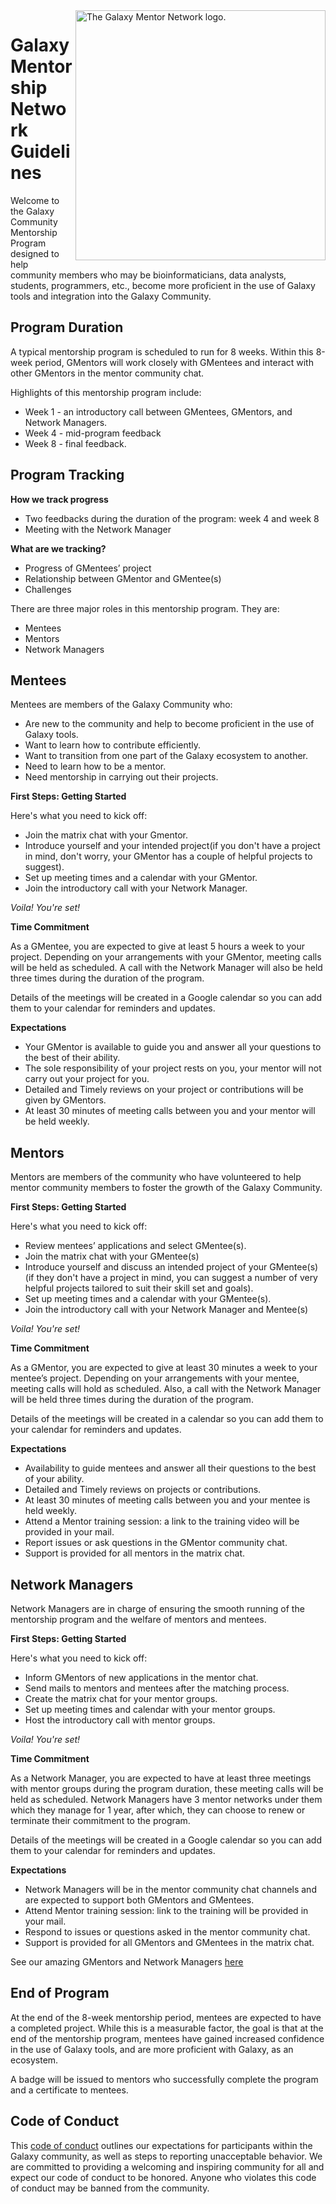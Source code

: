 <img src="https://user-images.githubusercontent.com/82679007/150870419-21f7d802-0e40-4a0c-b16a-17f37a18115c.png" alt="The Galaxy Mentor Network logo." width="400"  align="right" />

# Galaxy Mentorship Network Guidelines

Welcome to the Galaxy Community Mentorship Program designed to help community members who may be bioinformaticians, data analysts, students, programmers, etc., become more proficient in the use of Galaxy tools and integration into the Galaxy Community.

## Program Duration

A typical mentorship program is scheduled to run for 8 weeks. Within this 8-week period, GMentors will work closely with GMentees and interact with other GMentors in the mentor community chat.

Highlights of this mentorship program include:

- Week 1 - an introductory call between GMentees, GMentors, and Network Managers.
- Week 4 - mid-program feedback
- Week 8 - final feedback.

## Program Tracking

**How we track progress**

- Two feedbacks during the duration of the program: week 4 and week 8
- Meeting with the Network Manager 

**What are we tracking?**

- Progress of GMentees’ project
- Relationship between GMentor and GMentee(s)
- Challenges


There are three major roles in this mentorship program. They are:

- Mentees
- Mentors
- Network Managers

## Mentees

Mentees are members of the Galaxy Community who:

- Are new to the community and help to become proficient in the use of Galaxy tools.
- Want to learn how to contribute efficiently.
- Want to transition from one part of the Galaxy ecosystem to another.
- Need to learn how to be a mentor.
- Need mentorship in carrying out their projects.


**First Steps: Getting Started**

Here's what you need to kick off:

- Join the matrix chat with your Gmentor.
- Introduce yourself and your intended project(if you don't have a project in mind, don't worry, your GMentor has a couple of helpful projects to suggest).
- Set up meeting times and a calendar with your GMentor.
- Join the introductory call with your Network Manager.

*Voila! You're set!*


**Time Commitment**

As a GMentee, you are expected to give at least 5 hours a week to your project.
Depending on your arrangements with your GMentor, meeting calls will be held as scheduled. A call with the Network Manager will also be held three times during the duration of the program.

Details of the meetings will be created in a Google calendar so you can add them to your calendar for reminders and updates.


**Expectations**

- Your GMentor is available to guide you and answer all your questions to the best of their ability.
- The sole responsibility of your project rests on you, your mentor will not carry out your project for you.
- Detailed and Timely reviews on your project or contributions will be given by GMentors.
- At least 30 minutes of meeting calls between you and your mentor will be held weekly.


## Mentors

Mentors are members of the community who have volunteered to help mentor community members to foster the growth of the Galaxy Community.

**First Steps: Getting Started**

Here's what you need to kick off:

- Review mentees’ applications and select GMentee(s).
- Join the matrix chat with your GMentee(s)
- Introduce yourself and discuss an intended project of your GMentee(s)(if they don't have a project in mind, you can suggest a number of very helpful projects tailored to suit their skill set and goals).
- Set up meeting times and a calendar with your GMentee(s).
- Join the introductory call with your Network Manager and Mentee(s)

*Voila! You're set!*


**Time Commitment**

As a GMentor, you are expected to give at least 30 minutes a week to your mentee’s project.
Depending on your arrangements with your mentee, meeting calls will hold as scheduled. Also, a call with the Network Manager will be held three times during the duration of the program.

Details of the meetings will be created in a calendar so you can add them to your calendar for reminders and updates.


**Expectations**

- Availability to guide mentees and answer all their questions to the best of your ability.
- Detailed and Timely reviews on projects or contributions.
- At least 30 minutes of meeting calls between you and your mentee is held weekly.
- Attend a Mentor training session: a link to the training video will be provided in your mail.
- Report issues or ask questions in the GMentor community chat.
- Support is provided for all mentors in the matrix chat.


## Network Managers

Network Managers are in charge of ensuring the smooth running of the mentorship program and the welfare of mentors and mentees.

**First Steps: Getting Started**

Here's what you need to kick off:

- Inform GMentors of new applications in the mentor chat.
- Send mails to mentors and mentees after the matching process.
- Create the matrix chat for your mentor groups.
- Set up meeting times and calendar with your mentor groups.
- Host the introductory call with mentor groups.

*Voila! You're set!*


**Time Commitment**

As a Network Manager, you are expected to have at least three meetings with mentor groups during the program duration, these meeting calls will be held as scheduled.
Network Managers have 3 mentor networks under them which they manage for 1 year, after which, they can choose to renew or terminate their commitment to the program.

Details of the meetings will be created in a Google calendar so you can add them to your calendar for reminders and updates.


**Expectations**

- Network Managers will be in the mentor community chat channels and are expected to support both GMentors and GMentees.
- Attend Mentor training session: link to the training will be provided in your mail.
- Respond to issues or questions asked in the mentor community chat.
- Support is provided for all GMentors and GMentees in the matrix chat.

See our amazing GMentors and Network Managers [here](#) 


## End of Program

At the end of the 8-week mentorship period, mentees are expected to have a completed project. While this is a measurable factor, the goal is that at the end of the mentorship program, mentees have gained increased confidence in the use of Galaxy tools, and are more proficient with Galaxy, as an ecosystem.

A badge will be issued to mentors who successfully complete the program and a certificate to mentees.

## Code of Conduct

This [code of conduct](https://galaxyproject.org/community/coc/) outlines our expectations for participants within the Galaxy community, as well as steps to reporting unacceptable behavior. We are committed to providing a welcoming and inspiring community for all and expect our code of conduct to be honored. Anyone who violates this code of conduct may be banned from the community.
